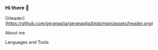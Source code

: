 ### Hi there 👋

![Header] (https://github.com/geranastja/geranastja/blob/main/assets/header.png)

About me

Languages and Tools
